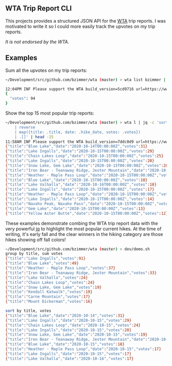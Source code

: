 ## WTA Trip Report CLI

This projects provides a structured JSON API for the [WTA](https://www.wta.org/) trip
reports. I was motivated to write it so I could more easily track the upvotes on my
trip reports.

*It is not endorsed by the WTA.*

## Examples

Sum all the upvotes on my trip reports:

```sh
~/Development/src/github.com/bzimmer/wta (master) > wta list bzimmer | jq 'map(.votes) | add | {"votes":.}'

12:04PM INF Please support the WTA build_version=5cd9716 url=https://www.wta.org/
{
  "votes": 94
}
```

Show the top 15 most popular trip reports:

```sh
~/Development/src/github.com/bzimmer/wta (master) > wta l | jq -c 'sort_by(.votes)
    | reverse
    | map({title: .title, date: .hike_date, votes: .votes})
    | .[]' | head -15
11:58AM INF Please support the WTA build_version=7ddc0d9 url=https://www.wta.org/
{"title":"Blue Lake","date":"2020-10-14T00:00:00Z","votes":31}
{"title":"Lake Ingalls","date":"2020-10-15T00:00:00Z","votes":29}
{"title":"Chain Lakes Loop","date":"2020-10-15T00:00:00Z","votes":25}
{"title":"Lake Ingalls","date":"2020-10-15T00:00:00Z","votes":20}
{"title":"Snow Lake, Gem Lake","date":"2020-10-15T00:00:00Z","votes":20}
{"title":"Iron Bear - Teanaway Ridge, Jester Mountain","date":"2020-10-14T00:00:00Z","votes":18}
{"title":"Heather - Maple Pass Loop","date":"2020-10-15T00:00:00Z","votes":18}
{"title":"Blue Lake","date":"2020-10-15T00:00:00Z","votes":18}
{"title":"Lake Valhalla","date":"2020-10-16T00:00:00Z","votes":18}
{"title":"Lake Ingalls","date":"2020-10-15T00:00:00Z","votes":17}
{"title":"Heather - Maple Pass Loop","date":"2020-10-15T00:00:00Z","votes":14}
{"title":"Lake Ingalls","date":"2020-10-17T00:00:00Z","votes":14}
{"title":"Navaho Peak, Navaho Pass","date":"2020-10-15T00:00:00Z","votes":13}
{"title":"Gem Lake","date":"2020-10-15T00:00:00Z","votes":13}
{"title":"Yellow Aster Butte","date":"2020-10-15T00:00:00Z","votes":12}
```

These examples demonstrate combing the WTA trip report data with the very powerful
[jq](https://stedolan.github.io/jq/) to highlight the most popular current hikes. At
the time of writing, it's early fall and the clear winners in the hiking category are
those hikes showing off fall colors!

```sh
~/Development/src/github.com/bzimmer/wta (master) > dev/demo.sh
group by title, sum votes
{"title":"Lake Ingalls","votes":91}
{"title":"Blue Lake","votes":49}
{"title":"Heather - Maple Pass Loop","votes":37}
{"title":"Iron Bear - Teanaway Ridge, Jester Mountain","votes":33}
{"title":"Lake Valhalla","votes":24}
{"title":"Chain Lakes Loop","votes":24}
{"title":"Snow Lake, Gem Lake","votes":19}
{"title":"Kendall Katwalk","votes":19}
{"title":"Carne Mountain","votes":17}
{"title":"Mount Dickerman","votes":16}

sort by title, votes
{"title":"Blue Lake","date":"2020-10-14","votes":31}
{"title":"Lake Ingalls","date":"2020-10-15","votes":29}
{"title":"Chain Lakes Loop","date":"2020-10-15","votes":24}
{"title":"Lake Ingalls","date":"2020-10-15","votes":20}
{"title":"Snow Lake, Gem Lake","date":"2020-10-15","votes":19}
{"title":"Iron Bear - Teanaway Ridge, Jester Mountain","date":"2020-10-14","votes":18}
{"title":"Blue Lake","date":"2020-10-15","votes":18}
{"title":"Heather - Maple Pass Loop","date":"2020-10-15","votes":17}
{"title":"Lake Ingalls","date":"2020-10-15","votes":17}
{"title":"Lake Valhalla","date":"2020-10-16","votes":17}
```
